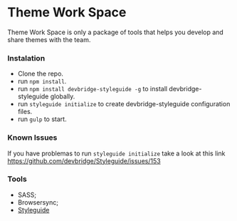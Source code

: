 # Theme Work Space

Theme Work Space is only a package of tools that helps you develop and share themes with the team.

### Instalation

- Clone the repo.
- run `npm install`.
- run `npm install devbridge-styleguide -g` to install devbridge-styleguide globally.
- run `styleguide initialize` to create devbridge-styleguide configuration files.
- run `gulp` to start.

### Known Issues
If you have problemas to run `styleguide initialize` take a look at this link https://github.com/devbridge/Styleguide/issues/153

### Tools
- SASS;
- Browsersync;
- [Styleguide](http://livingstyleguide.devbridge.com)
